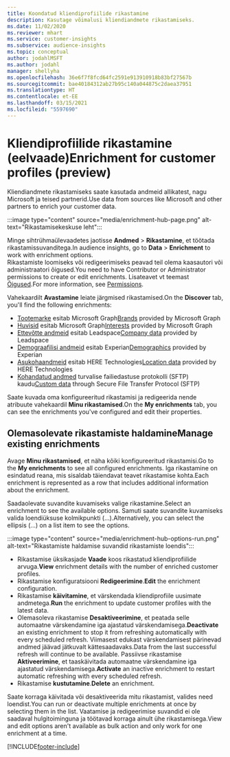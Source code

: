 ```yaml
---
title: Koondatud kliendiprofiilide rikastamine
description: Kasutage võimalusi kliendiandmete rikastamiseks.
ms.date: 11/02/2020
ms.reviewer: mhart
ms.service: customer-insights
ms.subservice: audience-insights
ms.topic: conceptual
author: jodahlMSFT
ms.author: jodahl
manager: shellyha
ms.openlocfilehash: 36e6f7f8fcd64fc2591e913910918b83bf27567b
ms.sourcegitcommit: bae40184312ab27b95c140a044875c2daea37951
ms.translationtype: HT
ms.contentlocale: et-EE
ms.lasthandoff: 03/15/2021
ms.locfileid: "5597690"
---
```

# <a name="enrichment-for-customer-profiles-preview"></a><span data-ttu-id="06892-103">Kliendiprofiilide rikastamine (eelvaade)</span><span class="sxs-lookup"><span data-stu-id="06892-103">Enrichment for customer profiles (preview)</span></span>

<span data-ttu-id="06892-104">Kliendiandmete rikastamiseks saate kasutada andmeid allikatest, nagu Microsoft ja teised partnerid.</span><span class="sxs-lookup"><span data-stu-id="06892-104">Use data from sources like Microsoft and other partners to enrich your customer data.</span></span>

:::image type="content" source="media/enrichment-hub-page.png" alt-text="Rikastamisekeskuse leht":::

<span data-ttu-id="06892-106">Minge sihtrühmaülevaadetes jaotisse **Andmed** > **Rikastamine**, et töötada rikastamissuvanditega.</span><span class="sxs-lookup"><span data-stu-id="06892-106">In audience insights, go to **Data** > **Enrichment** to work with enrichment options.</span></span>    
<span data-ttu-id="06892-107">Rikastamiste loomiseks või redigeerimiseks peavad teil olema kaasautori või administraatori õigused.</span><span class="sxs-lookup"><span data-stu-id="06892-107">You need to have Contributor or Administrator permissions to create or edit enrichments.</span></span> <span data-ttu-id="06892-108">Lisateavet vt teemast [Õigused](permissions.md).</span><span class="sxs-lookup"><span data-stu-id="06892-108">For more information, see [Permissions](permissions.md).</span></span>

<span data-ttu-id="06892-109">Vahekaardilt **Avastamine** leiate järgmised rikastamised.</span><span class="sxs-lookup"><span data-stu-id="06892-109">On the **Discover** tab, you'll find the following enrichments:</span></span>

- <span data-ttu-id="06892-110">[Tootemarke](enrichment-microsoft-graph.md) esitab Microsoft Graph</span><span class="sxs-lookup"><span data-stu-id="06892-110">[Brands](enrichment-microsoft-graph.md) provided by Microsoft Graph</span></span>
- <span data-ttu-id="06892-111">[Huvisid](enrichment-microsoft-graph.md) esitab Microsoft Graph</span><span class="sxs-lookup"><span data-stu-id="06892-111">[Interests](enrichment-microsoft-graph.md) provided by Microsoft Graph</span></span>
- <span data-ttu-id="06892-112">[Ettevõtte andmeid](enrichment-leadspace.md) esitab Leadspace</span><span class="sxs-lookup"><span data-stu-id="06892-112">[Company data](enrichment-leadspace.md) provided by Leadspace</span></span>
- <span data-ttu-id="06892-113">[Demograafilisi andmeid](enrichment-experian.md) esitab Experian</span><span class="sxs-lookup"><span data-stu-id="06892-113">[Demographics](enrichment-experian.md) provided by Experian</span></span>
- <span data-ttu-id="06892-114">[Asukohaandmeid](enrichment-here.md) esitab HERE Technologies</span><span class="sxs-lookup"><span data-stu-id="06892-114">[Location data](enrichment-here.md) provided by HERE Technologies</span></span>
- <span data-ttu-id="06892-115">[Kohandatud andmed](enrichment-SFTP-custom-import.md) turvalise failiedastuse protokolli (SFTP) kaudu</span><span class="sxs-lookup"><span data-stu-id="06892-115">[Custom data](enrichment-SFTP-custom-import.md) through Secure File Transfer Protocol (SFTP)</span></span>

<span data-ttu-id="06892-116">Saate kuvada oma konfigureeritud rikastamisi ja redigeerida nende atribuute vahekaardil **Minu rikastamised**.</span><span class="sxs-lookup"><span data-stu-id="06892-116">On the **My enrichments** tab, you can see the enrichments you've configured and edit their properties.</span></span>

## <a name="manage-existing-enrichments"></a><span data-ttu-id="06892-117">Olemasolevate rikastamiste haldamine</span><span class="sxs-lookup"><span data-stu-id="06892-117">Manage existing enrichments</span></span>

<span data-ttu-id="06892-118">Avage **Minu rikastamised**, et näha kõiki konfigureeritud rikastamisi.</span><span class="sxs-lookup"><span data-stu-id="06892-118">Go to the **My enrichments** to see all configured enrichments.</span></span> <span data-ttu-id="06892-119">Iga rikastamine on esindatud reana, mis sisaldab täiendavat teavet rikastamise kohta.</span><span class="sxs-lookup"><span data-stu-id="06892-119">Each enrichment is represented as a row that includes additional information about the enrichment.</span></span>

<span data-ttu-id="06892-120">Saadaolevate suvandite kuvamiseks valige rikastamine.</span><span class="sxs-lookup"><span data-stu-id="06892-120">Select an enrichment to see the available options.</span></span> <span data-ttu-id="06892-121">Samuti saate suvandite kuvamiseks valida loendiüksuse kolmikpunkti (...).</span><span class="sxs-lookup"><span data-stu-id="06892-121">Alternatively, you can select the ellipsis (...) on a list item to see the options.</span></span>

:::image type="content" source="media/enrichment-hub-options-run.png" alt-text="Rikastamiste haldamise suvandid rikastamiste loendis":::

- <span data-ttu-id="06892-123">Rikastamise üksikasjade **Vaade** koos rikastatud kliendiprofiilide arvuga.</span><span class="sxs-lookup"><span data-stu-id="06892-123">**View** enrichment details with the number of enriched customer profiles.</span></span>
- <span data-ttu-id="06892-124">Rikastamise konfiguratsiooni **Redigeerimine**.</span><span class="sxs-lookup"><span data-stu-id="06892-124">**Edit** the enrichment configuration.</span></span>
- <span data-ttu-id="06892-125">Rikastamise **käivitamine**, et värskendada kliendiprofiile uusimate andmetega.</span><span class="sxs-lookup"><span data-stu-id="06892-125">**Run** the enrichment to update customer profiles with the latest data.</span></span>
- <span data-ttu-id="06892-126">Olemasoleva rikastamise **Desaktiveerimine**, et peatada selle automaatne värskendamine iga ajastatud värskendamisega.</span><span class="sxs-lookup"><span data-stu-id="06892-126">**Deactivate** an existing enrichment to stop it from refreshing automatically with every scheduled refresh.</span></span> <span data-ttu-id="06892-127">Viimasest edukast värskendamisest pärinevad andmed jäävad jätkuvalt kättesaadavaks.</span><span class="sxs-lookup"><span data-stu-id="06892-127">Data from the last successful refresh will continue to be available.</span></span> <span data-ttu-id="06892-128">Passiivse rikastamise **Aktiveerimine**, et taaskäivitada automaatne värskendamine iga ajastatud värskendamisega.</span><span class="sxs-lookup"><span data-stu-id="06892-128">**Activate** an inactive enrichment to restart automatic refreshing with every scheduled refresh.</span></span>
- <span data-ttu-id="06892-129">Rikastamise **kustutamine**.</span><span class="sxs-lookup"><span data-stu-id="06892-129">**Delete** an enrichment.</span></span>

<span data-ttu-id="06892-130">Saate korraga käivitada või desaktiveerida mitu rikastamist, valides need loendist.</span><span class="sxs-lookup"><span data-stu-id="06892-130">You can run or deactivate multiple enrichments at once by selecting them in the list.</span></span> <span data-ttu-id="06892-131">Vaatamise ja redigeerimise suvandid ei ole saadaval hulgitoiminguna ja töötavad korraga ainult ühe rikastamisega.</span><span class="sxs-lookup"><span data-stu-id="06892-131">View and edit options aren't available as bulk action and only work for one enrichment at a time.</span></span>


[!INCLUDE[footer-include](../includes/footer-banner.md)]